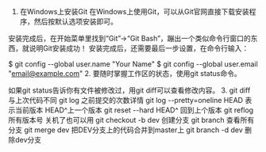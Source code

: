 1. 在Windows上安装Git
在Windows上使用Git，可以从Git官网直接下载安装程序，然后按默认选项安装即可。

安装完成后，在开始菜单里找到“Git”->“Git Bash”，蹦出一个类似命令行窗口的东西，就说明Git安装成功！
安装完成后，还需要最后一步设置，在命令行输入：

$ git config --global user.name "Your Name"
$ git config --global user.email "email@example.com"
2. 要随时掌握工作区的状态，使用git status命令。

如果git status告诉你有文件被修改过，用git diff可以查看修改内容。
3. git diff  与上次代码不同
git log     之前提交的次数详情      git log --pretty=oneline
HEAD 表示当前版本  HEAD^上一个版本
git reset --hard HEAD^  回到上个版本
git reflog  所有版本号 关机了也可以用
git checkout -b dev  创建分支
git branch 查看所有分支
git merge dev  把DEV分支上的代码合并到master上
git branch -d dev 删除dev分支
